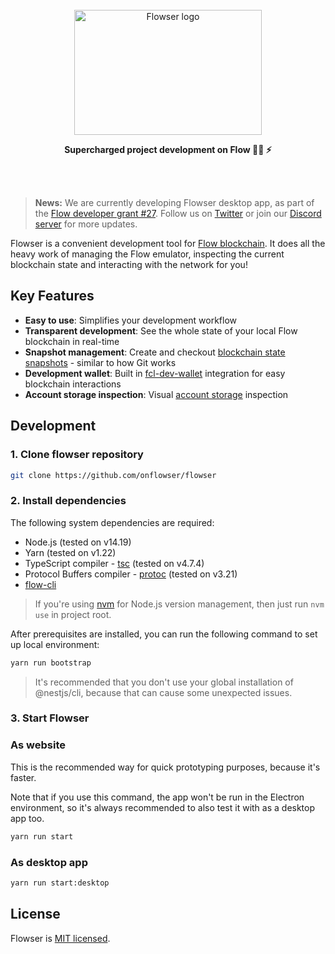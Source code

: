 <div align="center">
	<br>
	<img alt="Flowser logo" src="./frontend/src/assets/images/long_logo.svg" width="300" height="200">
	<p>
		<b>Supercharged project development on Flow 🏄‍♂️ ⚡</b>
	</p>
	<br>
	<br>
</div>

> **News:** We are currently developing Flowser desktop app, as part of the [Flow developer grant #27](https://github.com/onflow/developer-grants/issues/27). Follow us on [Twitter](https://twitter.com/onflowser) or join our [Discord server](https://discord.gg/2Nx3s8yD) for more updates.


Flowser is a convenient development tool for [Flow blockchain](https://www.onflow.org/). It does all the heavy work of managing the Flow emulator, inspecting the current blockchain state and interacting with the network for you!

## Key Features

- **Easy to use**: Simplifies your development workflow
- **Transparent development**: See the whole state of your local Flow blockchain in real-time
- **Snapshot management**: Create and checkout [blockchain state snapshots](https://github.com/onflow/flow-emulator#managing-emulator-state) - similar to how Git works
- **Development wallet**: Built in [fcl-dev-wallet](https://github.com/onflow/fcl-dev-wallet) integration for easy blockchain interactions
- **Account storage inspection**: Visual [account storage](https://developers.flow.com/cadence/language/accounts#account-storage) inspection 

## Development

### 1. Clone flowser repository

```bash
git clone https://github.com/onflowser/flowser
```

### 2. Install dependencies

The following system dependencies are required:
- Node.js (tested on v14.19)
- Yarn (tested on v1.22)
- TypeScript compiler - [tsc](https://www.typescriptlang.org/) (tested on v4.7.4)
- Protocol Buffers compiler - [protoc](https://grpc.io/docs/protoc-installation/) (tested on v3.21)
- [flow-cli](https://docs.onflow.org/flow-cli/install/)

> If you're using [nvm](https://github.com/nvm-sh/nvm) for Node.js version management, then just run `nvm use` in project root.

After prerequisites are installed, you can run the following command to set up local environment:

```bash
yarn run bootstrap
```

> It's recommended that you don't use your global installation of @nestjs/cli, because that can cause some unexpected issues.

### 3. Start Flowser

### As website

This is the recommended way for quick prototyping purposes, because it's faster.

Note that if you use this command, the app won't be run in the Electron environment, so it's always recommended to also test it with as a desktop app too.

```bash
yarn run start
```

### As desktop app

```bash
yarn run start:desktop
```

## License

Flowser is [MIT licensed](./LICENSE).
